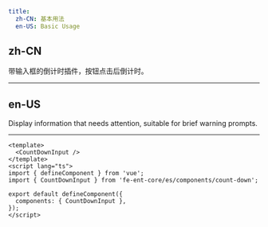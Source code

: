 ```yaml
title:
  zh-CN: 基本用法
  en-US: Basic Usage
```

## zh-CN

带输入框的倒计时插件，按钮点击后倒计时。

---

## en-US

Display information that needs attention, suitable for brief warning prompts.

---

```vue
<template>
  <CountDownInput />
</template>
<script lang="ts">
import { defineComponent } from 'vue';
import { CountDownInput } from 'fe-ent-core/es/components/count-down';

export default defineComponent({
  components: { CountDownInput },
});
</script>
```
